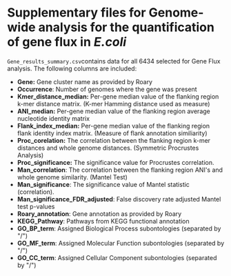 # Supplementary files for Genome-wide analysis for the quantification of gene flux in _E.coli_

`Gene_results_summary.csv`contains data for all 6434 selected for Gene Flux analysis.
The following columns are included:  
- **Gene:** Gene cluster name as provided by Roary
- **Occurrence**: Number of genomes where the gene was present
- **Kmer_distance_median:** Per-gene median value of the flanking region k-mer distance matrix. (K-mer Hamming distance used as measure)
- **ANI_median:** Per-gene median value of the flanking region average nucleotide identity matrix
- **Flank_index_median:** Per-gene median value of the flanking region flank identity index matrix. (Measure of flank annotation similiarity)
- **Proc_corelation:** The correlation between the flanking region k-mer distances and whole genome distances. (Symmetric Procrustes Analysis)
- **Proc_significance:** The significance value for Procrustes correlation.
- **Man_correlation**: The correlation between the flanking region ANI's and whole genome similarity. (Mantel Test)
- **Man_significance**: The significance value of Mantel statistic (correlation).
- **Man_significance_FDR_adjusted**: False discovery rate adjusted Mantel test p-values
- **Roary_annotation**: Gene annotation as provided by Roary
- **KEGG_Pathway**: Pathways from KEGG functional annotation
- **GO_BP_term**: Assigned Biological Process subontologies (separated by "/")
- **GO_MF_term**: Assigned Molecular Function subontologies (separated by "/")
- **GO_CC_term**: Assigned Cellular Component subontologies (separated by "/")
